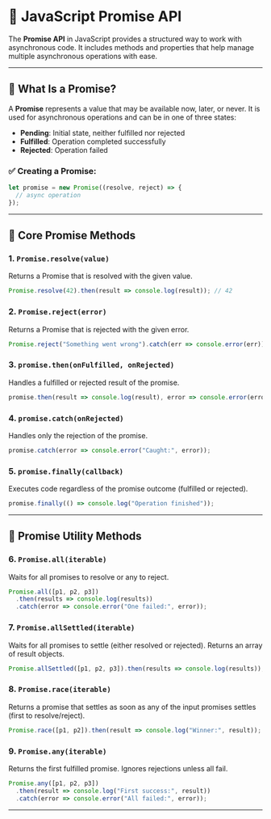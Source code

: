 
# 📘 JavaScript Promise API

The **Promise API** in JavaScript provides a structured way to work with asynchronous code. It includes methods and properties that help manage multiple asynchronous operations with ease.

---

## 🚀 What Is a Promise?

A **Promise** represents a value that may be available now, later, or never. It is used for asynchronous operations and can be in one of three states:

- **Pending**: Initial state, neither fulfilled nor rejected  
- **Fulfilled**: Operation completed successfully  
- **Rejected**: Operation failed  

### ✅ Creating a Promise:
```javascript
let promise = new Promise((resolve, reject) => {
  // async operation
});
```

---

## 🔧 Core Promise Methods

### 1. `Promise.resolve(value)`  
Returns a Promise that is resolved with the given value.

```javascript
Promise.resolve(42).then(result => console.log(result)); // 42
```

### 2. `Promise.reject(error)`  
Returns a Promise that is rejected with the given error.

```javascript
Promise.reject("Something went wrong").catch(err => console.error(err));
```

### 3. `promise.then(onFulfilled, onRejected)`  
Handles a fulfilled or rejected result of the promise.

```javascript
promise.then(result => console.log(result), error => console.error(error));
```

### 4. `promise.catch(onRejected)`  
Handles only the rejection of the promise.

```javascript
promise.catch(error => console.error("Caught:", error));
```

### 5. `promise.finally(callback)`  
Executes code regardless of the promise outcome (fulfilled or rejected).

```javascript
promise.finally(() => console.log("Operation finished"));
```

---

## 🔗 Promise Utility Methods

### 6. `Promise.all(iterable)`  
Waits for all promises to resolve or any to reject.

```javascript
Promise.all([p1, p2, p3])
  .then(results => console.log(results))
  .catch(error => console.error("One failed:", error));
```

### 7. `Promise.allSettled(iterable)`  
Waits for all promises to settle (either resolved or rejected). Returns an array of result objects.

```javascript
Promise.allSettled([p1, p2, p3]).then(results => console.log(results));
```

### 8. `Promise.race(iterable)`  
Returns a promise that settles as soon as any of the input promises settles (first to resolve/reject).

```javascript
Promise.race([p1, p2]).then(result => console.log("Winner:", result));
```

### 9. `Promise.any(iterable)`  
Returns the first fulfilled promise. Ignores rejections unless all fail.

```javascript
Promise.any([p1, p2, p3])
  .then(result => console.log("First success:", result))
  .catch(error => console.error("All failed:", error));
```

---


